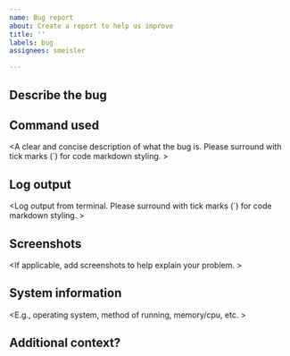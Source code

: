 ```yaml
---
name: Bug report
about: Create a report to help us improve
title: ''
labels: bug
assignees: smeisler

---
```


## Describe the bug
<A clear and concise description of what the bug is.>

## Command used
<A clear and concise description of what the bug is. Please surround with tick marks (`) for code markdown styling. >

## Log output
<Log output from terminal. Please surround with tick marks (`) for code markdown styling. >

## Screenshots
<If applicable, add screenshots to help explain your problem. >

## System information
<E.g., operating system, method of running, memory/cpu, etc. >


## Additional context?
<Add any other context about the problem here.>
